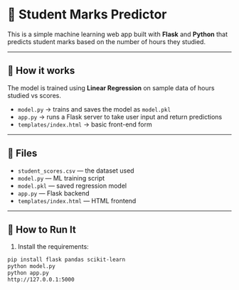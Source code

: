 # 🧠 Student Marks Predictor

This is a simple machine learning web app built with **Flask** and **Python** that predicts student marks based on the number of hours they studied.

---

## 🚀 How it works

The model is trained using **Linear Regression** on sample data of hours studied vs scores.

- `model.py` → trains and saves the model as `model.pkl`
- `app.py` → runs a Flask server to take user input and return predictions
- `templates/index.html` → basic front-end form

---

## 📁 Files

- `student_scores.csv` — the dataset used
- `model.py` — ML training script
- `model.pkl` — saved regression model
- `app.py` — Flask backend
- `templates/index.html` — HTML frontend

---

## 🧪 How to Run It

1. Install the requirements:

```bash
pip install flask pandas scikit-learn
python model.py
python app.py
http://127.0.0.1:5000
